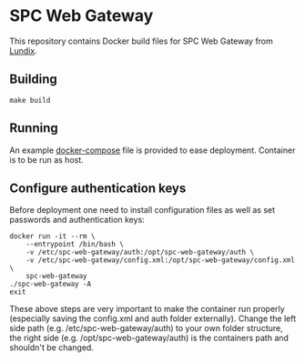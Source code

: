 # SPC Web Gateway

This repository contains Docker build files for SPC Web Gateway from [Lundix](http://www.lundix.se/).

## Building

    make build

## Running

An example [docker-compose](https://docs.docker.com/compose/) file is provided to ease deployment.
Container is to be run as host.

## Configure authentication keys

Before deployment one need to install configuration files as well as set passwords and authentication keys: 

    docker run -it --rm \
        --entrypoint /bin/bash \
        -v /etc/spc-web-gateway/auth:/opt/spc-web-gateway/auth \
        -v /etc/spc-web-gateway/config.xml:/opt/spc-web-gateway/config.xml \
        spc-web-gateway
    ./spc-web-gateway -A
    exit

These above steps are very important to make the container run properly (especially saving the config.xml and auth folder externally). Change the left side path (e.g. /etc/spc-web-gateway/auth) to your own folder structure, the right side (e.g. /opt/spc-web-gateway/auth) is the containers path and shouldn't be changed.
